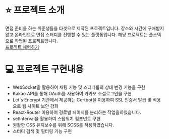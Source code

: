# ⭐️ 프로젝트 소개

면접 준비를 하는 취준생들을 타겟으로 제작된 프로젝트입니다. 장소와 시간에 구애받지 않고 온라인으로 면접 스터디를 진행할 수 있는 플랫폼입니다. 해당 프로젝트는 풀스택으로 작업된 프로젝트입니다.
</br>
[프로젝트 체험하기](https://viewtcamp-react.web.app/)
</br>

# 💻 프로젝트 구현내용

<ul>
<li>WebSocket을 활용하여 채팅 기능 및 스터디룸의 상태 변경 기능을 구현</li>
<li>Kakao API를 통해 OAuth를 사용하여 카카오 소셜로그인을 구현</li>
<li>Let`s Encrypt 기관에서 제공하는 Certbot을 이용하여 SSL 인증서 발급 및 적용으로 웹 사이트 보안 강화</li>
<li>React-Router 이용하여 경로별 페이지를 분리하는 작업을하였습니다.</li>
<li>setInterval을 활용하여 스탑워치 컴포넌트 구현</li>
<li>원활한 CSS 유지보수를 위해 SCSS를 적용하였습니다.</li>
<li>스터디 검색 및 필터링 기능 구현</li>
</ul>

</br>
